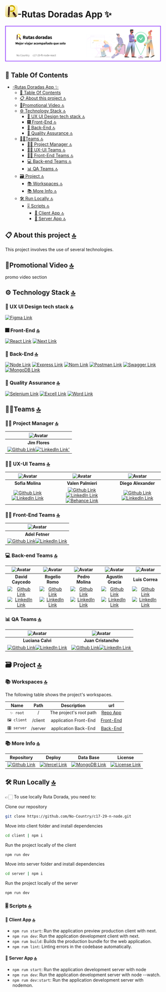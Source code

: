 # ![Logo](/server/src/assets/img/logo.png)-Rutas Doradas App ✨

![banner](./client/public/Banner.png)

## 📔 Table Of Contents

- [-Rutas Doradas App ✨](#-rutas-doradas-app-)
  - [📔 Table Of Contents](#-table-of-contents)
  - [📋 About this project 🔝](#-about-this-project-)
  - [🎥Promotional Video 🔝](#promotional-video-)
  - [⚙️ Technology Stack 🔝](#️-technology-stack-)
    - [🎨 UX UI Design tech stack 🔝](#-ux-ui-design-tech-stack-)
    - [🎆 Front-End 🔝](#-front-end-)
    - [🧰 Back-End 🔝](#-back-end-)
    - [🌠 Quality Assurance 🔝](#-quality-assurance-)
  - [🤵‍♂️Teams 🔝](#️teams-)
    - [👷‍♂️ Project Manager 🔝](#️-project-manager-)
    - [🧑‍🎨 UX-UI Teams 🔝](#-ux-ui-teams-)
    - [🧑‍💻 Front-End Teams 🔝](#-front-end-teams-)
    - [💻 Back-end Teams 🔝](#-back-end-teams-)
    - [📊 QA Teams 🔝](#-qa-teams-)
  - [🗃️ Project 🔝](#️-project-)
    - [📚 Workspaces 🔝](#-workspaces-)
    - [📚 More Info 🔝](#-more-info-)
  - [🛠️ Run Locally 🔝](#️-run-locally-)
    - [🎚️ Scripts 🔝](#️-scripts-)
      - [🧩 Client App 🔝](#-client-app-)
      - [🔧 Server App 🔝](#-server-app-)

## 📋 About this project [🔝](#-rutas-doradas-app-)

This project involves the use of several technologies.

## 🎥Promotional Video [🔝](#-table-of-contents)

promo video section

## ⚙️ Technology Stack [🔝](#-rutas-doradas-app-)

### 🎨 UX UI Design tech stack [🔝](#-rutas-doradas-app-)

[![Figma Link](https://img.shields.io/badge/Figma-F24E1E?style=for-the-badge&logo=figma&logoColor=white 'Figma Link')](https://www.figma.com/files/recents-and-sharing?fuid=1121329785337751851)

### 🎆 Front-End [🔝](#-rutas-doradas-app-)

[![React Link](  https://img.shields.io/badge/React-20232A?style=for-the-badge&logo=react&logoColor=61DAFB 'React Link')](https://react.dev/) [![Next Link](https://img.shields.io/badge/next%20js-000000?style=for-the-badge&logo=nextdotjs&logoColor=white 'Next Link')](https://nextjs.org/)

### 🧰 Back-End [🔝](#-rutas-doradas-app-)

[![Node Link](https://img.shields.io/badge/Node%20js-339933?style=for-the-badge&logo=nodedotjs&logoColor=white 'Node Link')](https://nodejs.org/docs/latest-v20.x/api/index.html) [![Express Link]( https://img.shields.io/badge/Express%20js-000000?style=for-the-badge&logo=express&logoColor=white 'express Link')](https://expressjs.com/) [![Npm Link](https://img.shields.io/badge/npm-CB3837?style=for-the-badge&logo=npm&logoColor=white 'Npm Link')](https://www.npmjs.com/) [![Postman Link](https://img.shields.io/badge/Postman-FF6C37?style=for-the-badge&logo=Postman&logoColor=white 'Postman Link')](https://www.postman.com/) [![Swagger Link](https://img.shields.io/badge/Swagger-85EA2D?style=for-the-badge&logo=Swagger&logoColor=black 'Swagger Link')](https://swagger.io/) [![MongoDB Link](https://img.shields.io/badge/MongoDB-4EA94B?style=for-the-badge&logo=mongodb&logoColor=white 'MongoBD Link')](https://www.mongodb.com/atlas/database)

### 🌠 Quality Assurance [🔝](#-rutas-doradas-app-)

[![Selenium Link](https://img.shields.io/badge/Selenium-43B02A?style=for-the-badge&logo=Selenium&logoColor=white 'Selenium Link')](https://www.selenium.dev/) [![Excell Link](https://img.shields.io/badge/Microsoft_Excel-217346?style=for-the-badge&logo=microsoft-excel&logoColor=white 'Excell Link')](https://www.office.com/) [![Word Link](https://img.shields.io/badge/Microsoft_Word-2B579A?style=for-the-badge&logo=microsoft-word&logoColor=white 'Word Link')](https://www.office.com/)

## 🤵‍♂️Teams [🔝](#-rutas-doradas-app-)

### 👷‍♂️ Project Manager [🔝](#-rutas-doradas-app-)

|![Avatar](https://avatars.githubusercontent.com/u/49008175?s=96&v=4)|
|:-:|
| **Jim Flores** |
| [![Github Link](https://img.shields.io/badge/github-%23121011.svg?&style=for-the-badge&logo=github&logoColor=white 'Github Link')](https://github.com/Jim-flores?tab=overview&from=2024-03-01&to=2024-03-31)[!['LinkedIn Link'](https://img.shields.io/badge/linkedin%20-%230077B5.svg?&style=for-the-badge&logo=linkedin&logoColor=white 'LinkedIn Link')](https://www.linkedin.com/in/jim-flores-teves-328a1323a)|

### 🧑‍🎨 UX-UI Teams [🔝](#-rutas-doradas-app-)

| ![Avatar](https://avatars.githubusercontent.com/u/165418264?s=96&v=4) | ![Avatar](https://avatars.githubusercontent.com/u/165707449?s=96&v=4) | ![Avatar](https://avatars.githubusercontent.com/u/112505047?s=96&v=4) |
|:-:|:-:|:-:|
| **Sofia Molina** | **Valen Palmieri** | **Diego Alexander** |
|[![Github Link](https://img.shields.io/badge/github-%23121011.svg?&style=for-the-badge&logo=github&logoColor=white 'Github Link')](https://github.com/sofiavmolina)[![LinkedIn Link](https://img.shields.io/badge/linkedin%20-%230077B5.svg?&style=for-the-badge&logo=linkedin&logoColor=white 'LinkedIn Link')]( https://www.linkedin.com/in/sofia-molina-3a2680267) | [![Github Link](https://img.shields.io/badge/github-%23121011.svg?&style=for-the-badge&logo=github&logoColor=white 'Github Link')](https://github.com/ValenPalmieri)[![LinkedIn Link](https://img.shields.io/badge/linkedin%20-%230077B5.svg?&style=for-the-badge&logo=linkedin&logoColor=white 'LinkedIn Link')](https://www.linkedin.com/in/valentina-palmieri-96-) [![Behance Link](https://img.shields.io/badge/Behance-E8E5E4.svg?&style=for-the-badge&logo=Behance&logoColor=black 'Behance Link')]( https://www.behance.net/valentinapalmieri)|[![Github Link](https://img.shields.io/badge/github-%23121011.svg?&style=for-the-badge&logo=github&logoColor=white 'Github Link')](https://github.com/DiegoAlexander7)[![LinkedIn Link](https://img.shields.io/badge/linkedin%20-%230077B5.svg?&style=for-the-badge&logo=linkedin&logoColor=white 'LinkedIn Link')](https://www.linkedin.com/in/diego-alexander-918a62210) |

### 🧑‍💻 Front-End Teams [🔝](#-rutas-doradas-app-)

| ![Avatar](https://avatars.githubusercontent.com/u/77463982?s=96&v=4) |
|:-:|
| **Adel Fetner** |
|[![Github Link](https://img.shields.io/badge/github-%23121011.svg?&style=for-the-badge&logo=github&logoColor=white 'Github Link')](https://github.com/AdelFetner)[![LinkedIn Link](https://img.shields.io/badge/linkedin%20-%230077B5.svg?&style=for-the-badge&logo=linkedin&logoColor=white 'LinkedIn Link')](https://www.linkedin.com/in/adelfetner) |

### 💻 Back-end Teams [🔝](#-rutas-doradas-app-)

| ![Avatar](https://avatars.githubusercontent.com/u/69812733?s=96&v=4) |![Avatar](https://avatars.githubusercontent.com/u/65308067?s=96&v=4) | ![Avatar](https://avatars.githubusercontent.com/u/105892061?s=96&v=4) | ![Avatar](https://avatars.githubusercontent.com/u/83015542?s=96&v=4) | ![Avatar](https://avatars.githubusercontent.com/u/136535873?s=96&v=4) |
|:-:|:-:|:-:|:-:|:-:|
| **David Caycedo**  | **Rogelio Romo**  | **Pedro Molina**  | **Agustin Gracia**  | **Luis Correa** |
|[![Github Link](https://img.shields.io/badge/github-%23121011.svg?&style=for-the-badge&logo=github&logoColor=white 'Github Link')](https://github.com/David-Coach-Dev)[![LinkedIn Link](https://img.shields.io/badge/linkedin%20-%230077B5.svg?&style=for-the-badge&logo=linkedin&logoColor=white 'LinkedIn Link')](https://www.linkedin.com/in/davidcoachdev/) | [![Github Link](https://img.shields.io/badge/github-%23121011.svg?&style=for-the-badge&logo=github&logoColor=white 'Github Link')]( https://github.com/RogelioRomo)[![LinkedIn Link](https://img.shields.io/badge/linkedin%20-%230077B5.svg?&style=for-the-badge&logo=linkedin&logoColor=white 'LinkedIn Link')]( https://www.linkedin.com/in/rogelio-romo-5712591b8/) | [![Github Link](https://img.shields.io/badge/github-%23121011.svg?&style=for-the-badge&logo=github&logoColor=white 'Github Link')](https://github.com/pedroMolina-lab)[![LinkedIn Link](https://img.shields.io/badge/linkedin%20-%230077B5.svg?&style=for-the-badge&logo=linkedin&logoColor=white 'LinkedIn Link')](https://www.linkedin.com/in/pedro-molina-pem) | [![Github Link](https://img.shields.io/badge/github-%23121011.svg?&style=for-the-badge&logo=github&logoColor=white 'Github Link')](https://github.com/Agustingmaggi)[![LinkedIn Link](https://img.shields.io/badge/linkedin%20-%230077B5.svg?&style=for-the-badge&logo=linkedin&logoColor=white 'LinkedIn Link')](https://www.linkedin.com/in/agustin-garcia-maggi/) | [![Github Link](https://img.shields.io/badge/github-%23121011.svg?&style=for-the-badge&logo=github&logoColor=white 'Github Link')](https://github.com/luiscorrea7)[![LinkedIn Link](https://img.shields.io/badge/linkedin%20-%230077B5.svg?&style=for-the-badge&logo=linkedin&logoColor=white 'LinkedIn Link')](https://www.linkedin.com) |

### 📊 QA Teams [🔝](#-rutas-doradas-app-)

| ![Avatar](https://avatars.githubusercontent.com/u/92379528?s=96&v=4) |![Avatar](https://avatars.githubusercontent.com/u/87041074?s=96&v=4) |
|:-:|:-:|
| **Luciana Calvi** | **Juan Cristancho** |
|[![Github Link](https://img.shields.io/badge/github-%23121011.svg?&style=for-the-badge&logo=github&logoColor=white 'Github Link')](https://github.com)[![LinkedIn Link](https://img.shields.io/badge/linkedin%20-%230077B5.svg?&style=for-the-badge&logo=linkedin&logoColor=white 'LinkedIn Link')](https://www.linkedin.com/in/luciana-belén-calvi-520111214) | [![Github Link](https://img.shields.io/badge/github-%23121011.svg?&style=for-the-badge&logo=github&logoColor=white 'Github Link')](https://github.com/JuanCris09)[![LinkedIn Link](https://img.shields.io/badge/linkedin%20-%230077B5.svg?&style=for-the-badge&logo=linkedin&logoColor=white 'LinkedIn Link')]( https://www.linkedin.com/in/jp-cristancho/) |

## 🗃️ Project [🔝](#-rutas-doradas-app-)

### 📚 Workspaces [🔝](#-rutas-doradas-app-)

The following table shows the project's workspaces.

| Name | Path | Description | url |
| :-: | :-: | :-: | :-: |
| `✨ root` | / | The project's root path | [Repo App](https://github.com/No-Country/c17-29-n-node) |
| `🖼️ client` | /client    | application Front-End    |[Front-End](https://rutasdoradas.vercel.app/) |
| `🎛️ server` | /server    | application Back-End      |[Back-End](https://rutasdoradasback.vercel.app/api/docs) |

### 📚 More Info [🔝](#-rutas-doradas-app-)

| Repository | Deploy | Data Base | License |
|:-: | :-: | :-: | :-:|
|[![Github Link](https://img.shields.io/badge/github-%23121011.svg?&style=for-the-badge&logo=github&logoColor=white 'Github Link')](https://github.com/No-Country/c17-29-n-node) | [![Vercel Link](https://img.shields.io/badge/Vercel-000000?style=for-the-badge&logo=vercel&logoColor=white 'Vercel Link')](https://vercel.com/) | [![MongoDB Link](https://img.shields.io/badge/MongoDB-4EA94B?style=for-the-badge&logo=mongodb&logoColor=white 'MongoBD Link')](https://www.mongodb.com/atlas/database) | [![License Link](https://img.shields.io/badge/MIT-FF0000?style=for-the-badge&logo=amazoniam&logoColor=white 'MongoBD Link')](./LICENSE.MD)|

## 🛠️ Run Locally [🔝](#-rutas-doradas-app-)

👉🏻 To use locally Ruta Dorada, you need to:

Clone our repository

```sh
git clone https://github.com/No-Country/c17-29-n-node.git
```

Move into client folder and install dependencies

```sh
cd client | npm i
```

Run the project locally of the client

```sh
npm run dev
```

Move into server folder and install dependencies

```sh
cd server | npm i
```

Run the project locally of the server

```sh
npm run dev
```

### 🎚️ Scripts [🔝](#-rutas-doradas-app-)

#### 🧩 Client App [🔝](#-rutas-doradas-app-)

- `npm run start`: Run the application preview production client with next.
- `npm run dev`: Run the application development client with next.
- `npm rum build`: Builds the production bundle for the web application.
- `npm rum lint`: Linting errors in the codebase automatically.

#### 🔧 Server App [🔝](#-rutas-doradas-app-)

- `npm rum start`: Run the application development server with node
- `npm run dev`: Run the application development server with node --watch.
- `npm rum dev:start`: Run the application development server with nodemon.

